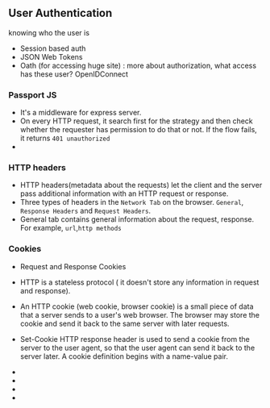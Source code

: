## User Authentication
knowing who the user is
- Session based auth
- JSON Web Tokens
- Oath (for accessing huge site) : more about authorization, what access has these user? OpenIDConnect

### Passport JS
- It's a middleware for express server. 
- On every HTTP request, it search first for the strategy and then check whether the requester has permission to do that or not. If the flow fails, it returns `401 unauthorized`
- 

### HTTP headers
- HTTP headers(metadata about the requests) let the client and the server pass additional information with an HTTP request or response.
- Three types of headers in the `Network Tab` on the browser. `General`, `Response Headers` and `Request Headers`.
- General tab contains general information about the request, response. For example, `url`,`http methods`  

### Cookies
- Request and Response Cookies
- HTTP is a stateless protocol ( it doesn't store any information in request and response).

- An HTTP cookie (web cookie, browser cookie) is a small piece of data that a server sends to a user's web browser. The browser may store the cookie and send it back to the same server with later requests.

- Set-Cookie HTTP response header is used to send a cookie from the server to the user agent, so that the user agent can send it back to the server later. A cookie definition begins with a name-value pair.

- 
- 

- 

- 
